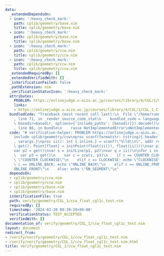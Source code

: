 ```yaml
---
data:
  _extendedDependsOn:
  - icon: ':heavy_check_mark:'
    path: cplib/geometry/base.nim
    title: cplib/geometry/base.nim
  - icon: ':heavy_check_mark:'
    path: cplib/geometry/base.nim
    title: cplib/geometry/base.nim
  - icon: ':heavy_check_mark:'
    path: cplib/geometry/ccw.nim
    title: cplib/geometry/ccw.nim
  - icon: ':heavy_check_mark:'
    path: cplib/geometry/ccw.nim
    title: cplib/geometry/ccw.nim
  _extendedRequiredBy: []
  _extendedVerifiedWith: []
  _isVerificationFailed: false
  _pathExtension: nim
  _verificationStatusIcon: ':heavy_check_mark:'
  attributes:
    PROBLEM: https://onlinejudge.u-aizu.ac.jp/courses/library/4/CGL/1/CGL_1_C
    links:
    - https://onlinejudge.u-aizu.ac.jp/courses/library/4/CGL/1/CGL_1_C
  bundledCode: "Traceback (most recent call last):\n  File \"/home/runner/.local/lib/python3.10/site-packages/onlinejudge_verify/documentation/build.py\"\
    , line 71, in _render_source_code_stat\n    bundled_code = language.bundle(stat.path,\
    \ basedir=basedir, options={'include_paths': [basedir]}).decode()\n  File \"/home/runner/.local/lib/python3.10/site-packages/onlinejudge_verify/languages/nim.py\"\
    , line 86, in bundle\n    raise NotImplementedError\nNotImplementedError\n"
  code: "# verification-helper: PROBLEM https://onlinejudge.u-aizu.ac.jp/courses/library/4/CGL/1/CGL_1_C\n\
    include cplib/geometry/ccw\nproc scanf(formatstr: cstring){.header: \"<stdio.h>\"\
    , varargs.}\nproc ii(): int {.inline.} = scanf(\"%lld\\n\", addr result)\n\nproc\
    \ get(): Point[float] = initPoint(float(ii()), float(ii()))\nvar p1 = get()\n\
    var p2 = get()\nvar s = initLine(p1, p2)\nvar q = ii()\n\nfor i in 0..<q:\n  \
    \  var p3 = get()\n    var c = ccw(s, p3)\n    if c == COUNTER_CLOCKWISE: echo\
    \ \"COUNTER_CLOCKWISE\"\n    elif c == CLOCKWISE: echo \"CLOCKWISE\"\n    elif\
    \ c == ONLINE_BACK: echo \"ONLINE_BACK\"\n    elif c == ONLINE_FRONT: echo \"\
    ONLINE_FRONT\"\n    else: echo \"ON_SEGMENT\"\n"
  dependsOn:
  - cplib/geometry/ccw.nim
  - cplib/geometry/ccw.nim
  - cplib/geometry/base.nim
  - cplib/geometry/base.nim
  isVerificationFile: true
  path: verify/geometry/CGL_1/ccw_float_cgl1c_test.nim
  requiredBy: []
  timestamp: '2024-03-20 09:39:29+09:00'
  verificationStatus: TEST_ACCEPTED
  verifiedWith: []
documentation_of: verify/geometry/CGL_1/ccw_float_cgl1c_test.nim
layout: document
redirect_from:
- /verify/verify/geometry/CGL_1/ccw_float_cgl1c_test.nim
- /verify/verify/geometry/CGL_1/ccw_float_cgl1c_test.nim.html
title: verify/geometry/CGL_1/ccw_float_cgl1c_test.nim
---
```

